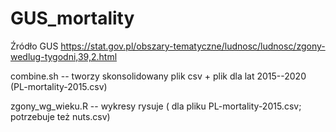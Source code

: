 # GUS_mortality
Źródło GUS https://stat.gov.pl/obszary-tematyczne/ludnosc/ludnosc/zgony-wedlug-tygodni,39,2.html

combine.sh -- tworzy skonsolidowany plik csv + plik dla lat 2015--2020
  (PL-mortality-2015.csv)

zgony_wg_wieku.R -- wykresy rysuje ( dla pliku PL-mortality-2015.csv;
  potrzebuje też nuts.csv)
